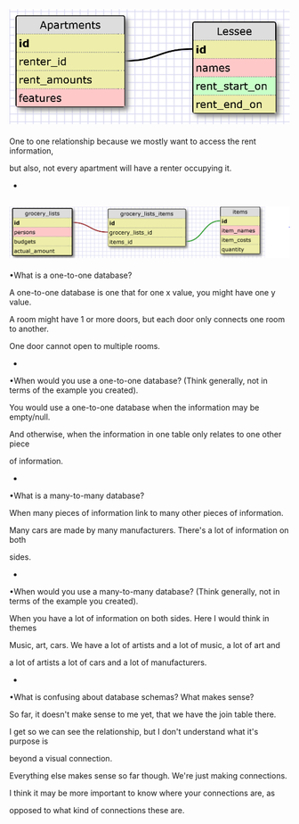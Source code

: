 ![APMT](./imgs/Apartments.PNG)
-
One to one relationship because we mostly want to access the rent information,

but also, not every apartment will have a renter occupying it.

-

![Grocery](./imgs/grocery.PNG)
-

•What is a one-to-one database?

A one-to-one database is one that for one x value, you might have one y value.

A room might have 1 or more doors, but each door only connects one room to another.

One door cannot open to multiple rooms.

-

•When would you use a one-to-one database? (Think generally, not in terms of the example you created).

You would use a one-to-one database when the information may be empty/null.  

And otherwise, when the information in one table only relates to one other piece

of information.  

-

•What is a many-to-many database?

When many pieces of information link to many other pieces of information.

Many cars are made by many manufacturers.  There's a lot of information on both

sides.

-

•When would you use a many-to-many database? (Think generally, not in terms of the example you created). 

When you have a lot of information on both sides.  Here I would think in themes

Music, art, cars.  We have a lot of artists and a lot of music, a lot of art and

a lot of artists a lot of cars and a lot of manufacturers.

-

•What is confusing about database schemas? What makes sense?

So far, it doesn't make sense to me yet, that we have the join table there.

I get so we can see the relationship, but I don't understand what it's purpose is

beyond a visual connection.

Everything else makes sense so far though.  We're just making connections.

I think it may be more important to know where your connections are, as

opposed to what kind of connections these are.


